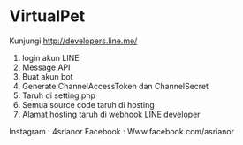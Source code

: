 # VirtualPet

Kunjungi  http://developers.line.me/
1. login akun LINE
2. Message API
3. Buat akun bot
4. Generate ChannelAccessToken dan ChannelSecret
5. Taruh di setting.php
6. Semua source code taruh di hosting
7. Alamat hosting taruh di webhook LINE developer

Instagram : 4srianor
Facebook  : Www.facebook.com/asrianor
